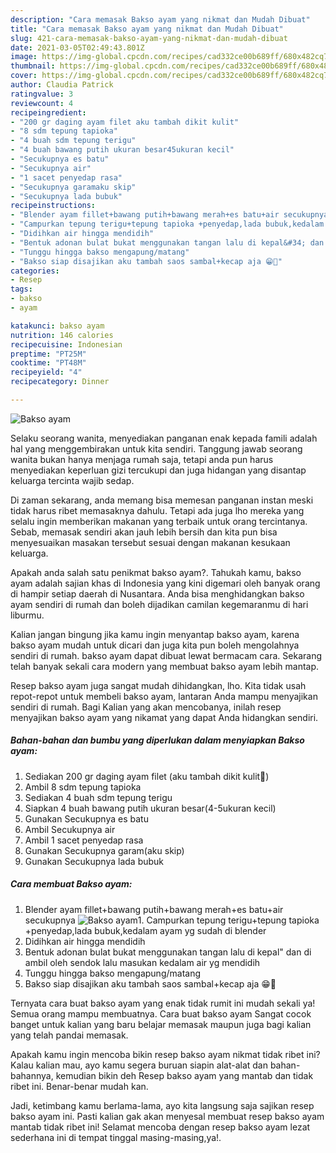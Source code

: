 ```yaml
---
description: "Cara memasak Bakso ayam yang nikmat dan Mudah Dibuat"
title: "Cara memasak Bakso ayam yang nikmat dan Mudah Dibuat"
slug: 421-cara-memasak-bakso-ayam-yang-nikmat-dan-mudah-dibuat
date: 2021-03-05T02:49:43.801Z
image: https://img-global.cpcdn.com/recipes/cad332ce00b689ff/680x482cq70/bakso-ayam-foto-resep-utama.jpg
thumbnail: https://img-global.cpcdn.com/recipes/cad332ce00b689ff/680x482cq70/bakso-ayam-foto-resep-utama.jpg
cover: https://img-global.cpcdn.com/recipes/cad332ce00b689ff/680x482cq70/bakso-ayam-foto-resep-utama.jpg
author: Claudia Patrick
ratingvalue: 3
reviewcount: 4
recipeingredient:
- "200 gr daging ayam filet aku tambah dikit kulit"
- "8 sdm tepung tapioka"
- "4 buah sdm tepung terigu"
- "4 buah bawang putih ukuran besar45ukuran kecil"
- "Secukupnya es batu"
- "Secukupnya air"
- "1 sacet penyedap rasa"
- "Secukupnya garamaku skip"
- "Secukupnya lada bubuk"
recipeinstructions:
- "Blender ayam fillet+bawang putih+bawang merah+es batu+air secukupnya"
- "Campurkan tepung terigu+tepung tapioka +penyedap,lada bubuk,kedalam ayam yg sudah di blender"
- "Didihkan air hingga mendidih"
- "Bentuk adonan bulat bukat menggunakan tangan lalu di kepal&#34; dan di ambil oleh sendok lalu masukan kedalam air yg mendidih"
- "Tunggu hingga bakso mengapung/matang"
- "Bakso siap disajikan aku tambah saos sambal+kecap aja 😁🤭"
categories:
- Resep
tags:
- bakso
- ayam

katakunci: bakso ayam 
nutrition: 146 calories
recipecuisine: Indonesian
preptime: "PT25M"
cooktime: "PT48M"
recipeyield: "4"
recipecategory: Dinner

---
```



![Bakso ayam](https://img-global.cpcdn.com/recipes/cad332ce00b689ff/680x482cq70/bakso-ayam-foto-resep-utama.jpg)

Selaku seorang wanita, menyediakan panganan enak kepada famili adalah hal yang menggembirakan untuk kita sendiri. Tanggung jawab seorang  wanita bukan hanya menjaga rumah saja, tetapi anda pun harus menyediakan keperluan gizi tercukupi dan juga hidangan yang disantap keluarga tercinta wajib sedap.

Di zaman  sekarang, anda memang bisa memesan panganan instan meski tidak harus ribet memasaknya dahulu. Tetapi ada juga lho mereka yang selalu ingin memberikan makanan yang terbaik untuk orang tercintanya. Sebab, memasak sendiri akan jauh lebih bersih dan kita pun bisa menyesuaikan masakan tersebut sesuai dengan makanan kesukaan keluarga. 



Apakah anda salah satu penikmat bakso ayam?. Tahukah kamu, bakso ayam adalah sajian khas di Indonesia yang kini digemari oleh banyak orang di hampir setiap daerah di Nusantara. Anda bisa menghidangkan bakso ayam sendiri di rumah dan boleh dijadikan camilan kegemaranmu di hari liburmu.

Kalian jangan bingung jika kamu ingin menyantap bakso ayam, karena bakso ayam mudah untuk dicari dan juga kita pun boleh mengolahnya sendiri di rumah. bakso ayam dapat dibuat lewat bermacam cara. Sekarang telah banyak sekali cara modern yang membuat bakso ayam lebih mantap.

Resep bakso ayam juga sangat mudah dihidangkan, lho. Kita tidak usah repot-repot untuk membeli bakso ayam, lantaran Anda mampu menyajikan sendiri di rumah. Bagi Kalian yang akan mencobanya, inilah resep menyajikan bakso ayam yang nikamat yang dapat Anda hidangkan sendiri.

<!--inarticleads1-->

##### Bahan-bahan dan bumbu yang diperlukan dalam menyiapkan Bakso ayam:

1. Sediakan 200 gr daging ayam filet (aku tambah dikit kulit🤭)
1. Ambil 8 sdm tepung tapioka
1. Sediakan 4 buah sdm tepung terigu
1. Siapkan 4 buah bawang putih ukuran besar(4-5ukuran kecil)
1. Gunakan Secukupnya es batu
1. Ambil Secukupnya air
1. Ambil 1 sacet penyedap rasa
1. Gunakan Secukupnya garam(aku skip)
1. Gunakan Secukupnya lada bubuk




<!--inarticleads2-->

##### Cara membuat Bakso ayam:

1. Blender ayam fillet+bawang putih+bawang merah+es batu+air secukupnya
<img src="https://img-global.cpcdn.com/steps/d21e44b908a3f8e4/160x128cq70/bakso-ayam-langkah-memasak-1-foto.jpg" alt="Bakso ayam">1. Campurkan tepung terigu+tepung tapioka +penyedap,lada bubuk,kedalam ayam yg sudah di blender
1. Didihkan air hingga mendidih
1. Bentuk adonan bulat bukat menggunakan tangan lalu di kepal&#34; dan di ambil oleh sendok lalu masukan kedalam air yg mendidih
1. Tunggu hingga bakso mengapung/matang
1. Bakso siap disajikan aku tambah saos sambal+kecap aja 😁🤭




Ternyata cara buat bakso ayam yang enak tidak rumit ini mudah sekali ya! Semua orang mampu membuatnya. Cara buat bakso ayam Sangat cocok banget untuk kalian yang baru belajar memasak maupun juga bagi kalian yang telah pandai memasak.

Apakah kamu ingin mencoba bikin resep bakso ayam nikmat tidak ribet ini? Kalau kalian mau, ayo kamu segera buruan siapin alat-alat dan bahan-bahannya, kemudian bikin deh Resep bakso ayam yang mantab dan tidak ribet ini. Benar-benar mudah kan. 

Jadi, ketimbang kamu berlama-lama, ayo kita langsung saja sajikan resep bakso ayam ini. Pasti kalian gak akan menyesal membuat resep bakso ayam mantab tidak ribet ini! Selamat mencoba dengan resep bakso ayam lezat sederhana ini di tempat tinggal masing-masing,ya!.

